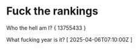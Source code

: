 # Fuck the rankings

Who the hell am I?
{ 13755433 }

What fucking year is it?
[ 2025-04-06T07:10:00Z ]
